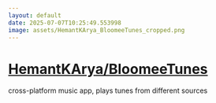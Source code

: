 ```yaml
---
layout: default
date: 2025-07-07T10:25:49.553998
image: assets/HemantKArya_BloomeeTunes_cropped.png
---
```


# [HemantKArya/BloomeeTunes](https://github.com/HemantKArya/BloomeeTunes)

cross-platform music app, plays tunes from different sources
